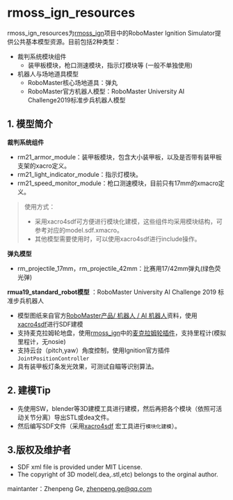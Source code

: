 # rmoss_ign_resources

rmoss_ign_resources为[rmoss_ign](https://github.com/robomaster-oss/rmoss_ign)项目中的RoboMaster Ignition Simulator提供公共基本模型资源。目前包括2种类型：

* 裁判系统模块组件
  * 装甲板模块，枪口测速模块，指示灯模块等 (一般不单独使用)
* 机器人与场地道具模型
  * RoboMaster核心场地道具：弹丸
  * RoboMaster官方机器人模型：RoboMaster University AI Challenge2019标准步兵机器人模型



## 1. 模型简介

**裁判系统组件**

* rm21_armor_module：装甲板模块，包含大小装甲板，以及是否带有装甲板支架的xacro定义。
* rm21_light_indicator_module：指示灯模块。
* rm21_speed_monitor_module：枪口测速模块，目前只有17mm的xmacro定义。

> 使用方式：
>
> * 采用xacro4sdf可方便进行模块化建模，这些组件均采用模块结构，可参考对应的model.sdf.xmacro。
> * 其他模型需要使用时，可以使用xacro4sdf进行include操作。

**弹丸模型**

* rm_projectile_17mm，rm_projectile_42mm：比赛用17/42mm弹丸(绿色荧光弹)

**rmua19_standard_robot模型** ：RoboMaster University AI Challenge 2019 标准步兵机器人

 * 模型图纸来自官方[RoboMaster产品/ 机器人 / AI 机器人](https://www.robomaster.com/zh-CN/products/components/detail/1839)资料，使用[xacro4sdf](https://github.com/gezp/xacro4sdf)进行SDF建模
 * 支持麦克拉姆轮地盘，使用[rmoss_ign](https://github.com/robomaster-oss/rmoss_ign)中的[麦克拉姆轮插件](https://github.com/robomaster-oss/rmoss_ign/tree/main/rmoss_ign_plugins/src/mecanum_drive2)，支持里程计(模拟里程计，无nosie)
 * 支持云台（pitch,yaw）角度控制，使用Ignition官方插件`JointPositionController`
 * 具有装甲板灯条发光效果，可测试自瞄等识别算法。



## 2. 建模Tip

* 先使用SW，blender等3D建模工具进行建模，然后再把各个模块（依照可活动关节分离）导出STL或dea文件。
* 然后编写SDF文件（采用[xacro4sdf](https://github.com/gezp/xacro4sdf) 宏工具进行`模块化建模`）。

## 3.版权及维护者

* SDF xml file is provided under MIT License.
* The copyright of 3D model(.dea,.stl,etc) belongs to the orginal author.

maintanter：Zhenpeng Ge, zhenpeng.ge@qq.com

